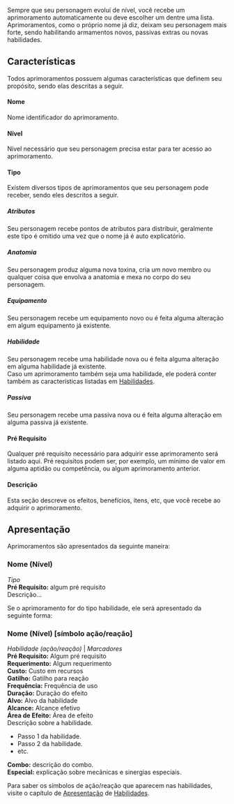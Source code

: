 Sempre que seu personagem evoluí de nível, você recebe um aprimoramento automaticamente ou deve escolher um dentre uma lista. Aprimoramentos, como o próprio nome já diz, deixam seu personagem mais forte, sendo habilitando armamentos novos, passivas extras ou novas habilidades.

## Características
Todos aprimoramentos possuem algumas características que definem seu propósito, sendo elas descritas a seguir.

#### Nome
Nome identificador do aprimoramento.

#### Nível
Nível necessário que seu personagem precisa estar para ter acesso ao aprimoramento.

#### Tipo
Existem diversos tipos de aprimoramentos que seu personagem pode receber, sendo eles descritos a seguir.

##### Atributos
Seu personagem recebe pontos de atributos para distribuir, geralmente este tipo é omitido uma vez que o nome já é auto explicatório.

##### Anatomia
Seu personagem produz alguma nova toxina, cria um novo membro ou qualquer coisa que envolva a anatomia e mexa no corpo do seu personagem.

##### Equipamento
Seu personagem recebe um equipamento novo ou é feita alguma alteração em algum equipamento já existente.

##### Habilidade
Seu personagem recebe uma habilidade nova ou é feita alguma alteração em alguma habilidade já existente.  
Caso um aprimoramento também seja uma habilidade, ele poderá conter também as características listadas em [Habilidades]().

##### Passiva
Seu personagem recebe uma passiva nova ou é feita alguma alteração em alguma passiva já existente.

#### Pré Requisito
Qualquer pré requisito necessário para adquirir esse aprimoramento será listado aqui. Pré requisitos podem ser, por exemplo, um mínimo de valor em alguma aptidão ou competência, ou algum aprimoramento anterior.

#### Descrição
Esta seção descreve os efeitos, benefícios, itens, etc, que você recebe ao adquirir o aprimoramento.

## Apresentação
Aprimoramentos são apresentados da seguinte maneira:

### Nome (Nível)  
_Tipo_  
**Pré Requisito:** algum pré requisito  
Descrição...  

Se o aprimoramento for do tipo habilidade, ele será apresentado da seguinte forma:

### Nome (Nível) [símbolo ação/reação]
_Habilidade (ação/reação)_ \| _Marcadores_  
**Pré Requisito:** Algum pré requisito  
**Requerimento:** Algum requerimento  
**Custo:** Custo em recursos  
**Gatilho:** Gatilho para reação  
**Frequência:** Frequência de uso  
**Duração:** Duração do efeito  
**Alvo:** Alvo da habilidade  
**Alcance:** Alcance efetivo  
**Área de Efeito:** Área de efeito  
Descrição sobre a habilidade.  

- Passo 1 da habilidade.
- Passo 2 da habilidade.
- etc.

**Combo:** descrição do combo.  
**Especial:** explicação sobre mecânicas e sinergias especiais.  

Para saber os símbolos de ação/reação que aparecem nas habilidades, visite o capítulo de [Apresentação]() de [Habilidades]().


